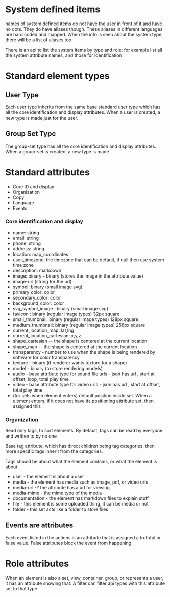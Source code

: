 # System defined items

names of system defined items do not have the user in front of it and have no dots.
They do have aliases though. These aliases in different languages are hard coded and mapped. When the info is seen about the system type, there will be a list of aliases too

There is an api to list the system items by type and role: for example list all the system attribute names, and those for identification

# Standard element types

## User Type

Each user type inherits from the same base standard user type which has all the core identification and display attributes.
When a user is created, a new type is made just for the user.


##  Group Set Type

The group-set type has all the core identification and display attributes. When a group-set is created, a new type is made



# Standard attributes


* Core ID and display
* Organization
* Copy
* Language
* Events

### Core identification and display

* name: string
* email: string
* phone: string
* address: string
* location: map_coordinates
* user_timezone: the timezone that can be default, if null then use system time zone
* description: markdown
* image: binary - binary (stores the image in the attribute value)
* image-url (string for the url)
* symbol: binary (small image svg)
* primary_color: color
* secondary_color: color
* background_color: color
* svg_symbol_image  : binary (small image svg)
* favicon : binary (regular image types) 32px square
* small_thumbnail: binary (regular image types) 128px square
* medium_thumbnail: binary (regular image types) 256px square
* current_location_map: lat,lng
* current_location_cartesian: x,y,z
* shape_cartesian -- the shape is centered at the current location
* shape_map -- the shape is centered at the current location 
* transparency - number to use when the shape is being rendered by software for color transparency
* texture - binary (if renderer wants texture for a shape)
* model - binary (to store rendering models)
* audio - base attribute type for sound file urls - json has url , start at offset, loop, total play time
* video - base attribute type for video urls - json has url , start at offset,  total play time
* (for sets when element enters) default position inside set. When a element enters, if it does not have its positioning attribute set, then assigned this

### Organization

Read only tags, to sort elements. By default, tags can be read by everyone and written to by no one

Base tag attribute, which has direct children being tag categories, then more specific tags inherit from the categories.

Tags should be about what the element contains, or what the element is about

* user - the element is about a user
* media - the element has media such as image, pdf, or video urls
* media-url -? the attribute has a url for viewing
* media-mime - the mime type of the media
* documentation - the element has markdown files to explain stuff
* file - this element is some uploaded thing, it can be media or not
* folder - this set acts like a folder to store files




## Events are attributes

Each event listed in the actions is an attribute that is assigned a truthful or false value. False attributes block the event from happening


# Role attributes

When an element is also a set, view, container, group, or represents a user, it has an attribute showing that. A filter can filter api types with this attribute set to that type





